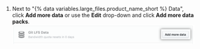 1. Next to "{% data variables.large_files.product_name_short %} Data", click **Add more data** or use the **Edit** drop-down and click **Add more data packs**.
  ![Add more data button](/assets/images/help/billing/data-pack-purchase-more.png)
